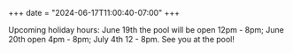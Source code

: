 +++
date = "2024-06-17T11:00:40-07:00"
+++

Upcoming holiday hours: June 19th the pool will be open 12pm - 8pm; June 20th open 4pm - 8pm; July 4th 12 - 8pm. See you at the pool!
